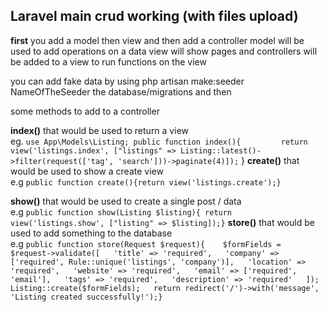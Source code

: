 ## Laravel main crud working (with files upload)

**first** you add a model then view and then add a controller
model will be used to add operations on a data
view will show pages
and controllers will be added to a view to run functions on the view

you can add fake data by using php artisan make:seeder NameOfTheSeeder
 the database/migrations and then 

some methods to add to a controller


**index()** that would be used to return a view  
eg.
`use App\Models\Listing;
public function index(){        
        return view('listings.index', ["listings" => Listing::latest()->filter(request(['tag', 'search']))->paginate(4)]);`
 }
**create()** that would be used to show a create view  
e.g `public function create(){return view('listings.create');}`

**show()** that would be used to create a single post / data  
e.g `public function show(Listing $listing){
        return view('listings.show', ["listing" => $listing]);}` 
**store()** that would be used to add something to the database  
e.g `public function store(Request $request){   
        $formFields = $request->validate([  
            'title' => 'required',  
            'company' => ['required', Rule::unique('listings', 'company')],  
            'location' => 'required',  
            'website' => 'required',  
            'email' => ['required', 'email'],  
            'tags' => 'required',  
            'description' => 'required'  
        ]);   
        Listing::create($formFields);  
        return redirect('/')->with('message', 'Listing created successfully!');}`
